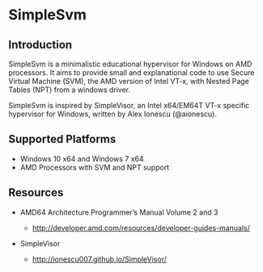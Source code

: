 SimpleSvm
==========

Introduction
-------------

SimpleSvm is a minimalistic educational hypervisor for Windows on AMD processors.
It aims to provide small and explanational code to use Secure Virtual Machine (SVM),
the AMD version of Intel VT-x, with Nested Page Tables (NPT) from a windows driver.

SimpleSvm is inspired by SimpleVisor, an Intel x64/EM64T VT-x specific hypervisor
for Windows, written by Alex Ionescu (@aionescu).


Supported Platforms
----------------------
- Windows 10 x64 and Windows 7 x64
- AMD Processors with SVM and NPT support


Resources
-------------------
- AMD64 Architecture Programmer’s Manual Volume 2 and 3
  - http://developer.amd.com/resources/developer-guides-manuals/
 
- SimpleVisor
  - http://ionescu007.github.io/SimpleVisor/
